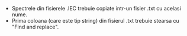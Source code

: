 - Spectrele din fisierele .IEC trebuie copiate intr-un fisier .txt cu acelasi nume.
- Prima coloana (care este tip string) din fisierul .txt trebuie stearsa cu "Find and replace".
